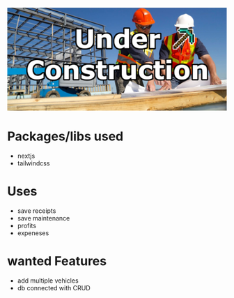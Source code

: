 ![alt text](./client/img/underconstruction.png)

# Packages/libs used

- nextjs
- tailwindcss

# Uses

- save receipts
- save maintenance
- profits
- expeneses

# wanted Features

- add multiple vehicles
- db connected with CRUD
